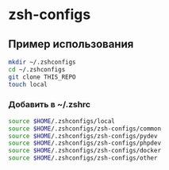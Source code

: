 # zsh-configs
## Пример использования
```bash
mkdir ~/.zshconfigs
cd ~/.zshconfigs
git clone THIS_REPO
touch local
```
### Добавить в ~/.zshrc
```bash
source $HOME/.zshconfigs/local
source $HOME/.zshconfigs/zsh-configs/common
source $HOME/.zshconfigs/zsh-configs/pydev
source $HOME/.zshconfigs/zsh-configs/phpdev
source $HOME/.zshconfigs/zsh-configs/docker
source $HOME/.zshconfigs/zsh-configs/other
```
